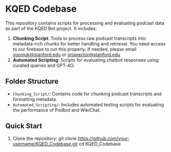 # KQED Codebase

This repository contains scripts for processing and evaluating podcast data as part of the KQED Bot project. It includes:

1. **Chunking Script**: Tools to process raw podcast transcripts into metadata-rich chunks for better handling and retrieval. You need access to our firebase to run this properly. If needed, please email yoonjuk@stanford.edu or orispector@stanford.edu
2. **Automated Scripting**: Scripts for evaluating chatbot responses using curated queries and GPT-4O.

## Folder Structure

- `Chunking_Script/`: Contains code for chunking podcast transcripts and formatting metadata.
- `Automated_Scripting/`: Includes automated testing scripts for evaluating the performance of Podbot and WikiChat.

## Quick Start

1. Clone the repository:
   git clone https://github.com/your-username/KQED_Codebase.git
   cd KQED_Codebase
   ```

   ```
